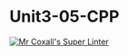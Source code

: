 # Unit3-05-CPP
[![Mr Coxall's Super Linter](https://github.com/ICS3U-C-Programming-JulienL/Unit3-05-CPP/workflows/Mr%20Coxall's%20Super%20Linter/badge.svg)](https://github.com/ICS3U-C-Programming-JulienL/Unit3-05-CPP/actions/)
